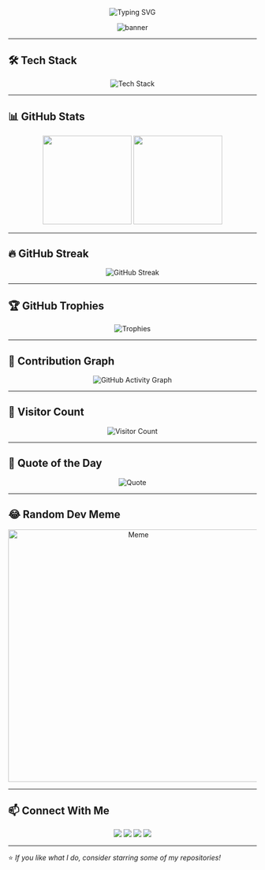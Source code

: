 <p align="center">
  <img src="https://readme-typing-svg.demolab.com?font=Fira+Code&weight=500&size=28&pause=1000&color=3DDC84&vCenter=true&width=435&lines=Hi%2C+I'm+Tanvir+Mahtab;Full-Stack+Developer;AI+%26+ML+Enthusiast;Lifelong+Learner+%F0%9F%9A%80" alt="Typing SVG" />
</p>

<p align="center">
  <img src="https://capsule-render.vercel.app/api?type=waving&color=gradient&height=200&section=header&text=Tanvir%20Mahtab&fontSize=40&fontAlign=50&fontAlignY=40" alt="banner" />
</p>


---

## 🛠️ Tech Stack
<p align="center">
  <img src="https://skillicons.dev/icons?i=js,react,nextjs,nodejs,express,tailwind,html,css,postgres,mongodb,docker,python,java,git,linux" alt="Tech Stack" />
</p>

---

## 📊 GitHub Stats
<p align="center">
  <img src="https://github-readme-stats.vercel.app/api?username=mhtbtanvir&show_icons=true&theme=radical" height="180"/>
  <img src="https://github-readme-stats.vercel.app/api/top-langs/?username=mhtbtanvir&layout=compact&theme=radical" height="180"/>
</p>

---

## 🔥 GitHub Streak
<p align="center">
  <img src="https://streak-stats.demolab.com?user=mhtbtanvir&theme=radical&hide_border=true" alt="GitHub Streak" />
</p>

---

## 🏆 GitHub Trophies
<p align="center">
  <img src="https://github-profile-trophy.vercel.app/?username=mhtbtanvir&theme=radical&no-frame=true&row=1&column=7" alt="Trophies" />
</p>

---

## 🌱 Contribution Graph
<p align="center">
  <img src="https://github-readme-activity-graph.vercel.app/graph?username=mhtbtanvir&theme=react-dark&hide_border=true" alt="GitHub Activity Graph" />
</p>

---

## 👀 Visitor Count
<p align="center">
  <img src="https://komarev.com/ghpvc/?username=mhtbtanvir&style=for-the-badge&color=brightgreen" alt="Visitor Count" />
</p>

---

## 💬 Quote of the Day
<p align="center">
  <img src="https://quotes-github-readme.vercel.app/api?type=horizontal&theme=radical" alt="Quote" />
</p>

---

## 😂 Random Dev Meme
<p align="center">
  <img src="https://random-memer.herokuapp.com/" width="512px" alt="Meme" />
</p>

---

## 📫 Connect With Me
<p align="center">
  <a href="mailto:mhtbtanvir@gmail.com"><img src="https://img.shields.io/badge/-Gmail-D14836?style=for-the-badge&logo=gmail&logoColor=white"></a>
  <a href="https://www.linkedin.com/in/tanvir-mahtab-578950177/"><img src="https://img.shields.io/badge/-LinkedIn-0077B5?style=for-the-badge&logo=linkedin&logoColor=white"></a>
  <a href="https://github.com/mhtbtanvir"><img src="https://img.shields.io/badge/-GitHub-181717?style=for-the-badge&logo=github&logoColor=white"></a>
  <a href="https://mhtbtanvir.github.io/ReactMovieApp/"><img src="https://img.shields.io/badge/-Portfolio-FF5722?style=for-the-badge&logo=firefox&logoColor=white"></a>
</p>

---

⭐️ *If you like what I do, consider starring some of my repositories!*
